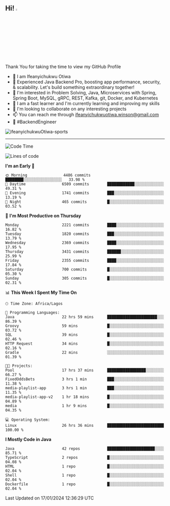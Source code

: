 <!-- BLOG-POST-LIST:START --><!-- BLOG-POST-LIST:END -->

## Hi! <img src="https://media.giphy.com/media/hvRJCLFzcasrR4ia7z/giphy.gif" width="4%"> 

Thank You for taking the time to view my GitHub Profile

- 👋 I am Ifeanyichukwu Otiwa
- 🚀 Experienced Java Backend Pro, boosting app performance, security, & scalability. Let's build something extraordinary together!
- 👀 I'm interested in Problem Solving, Java, Microservices with Spring, Spring Boot, MySQL, gRPC, REST, Kafka, git, Docker, and Kubernetes
- 🌱 I am a fast learner and I'm currently learning and improving my skills
- 💞️ I'm looking to collaborate on any interesting projects
- 📫 You can reach me through ifeanyichukwuotiwa.winson@gmail.com
- 🚀 #BackendEngineer

<p align="left" marginTop="10px"> <img src="https://komarev.com/ghpvc/?username=ifeanyichukwuOtiwa-sports&label=Profile%20views&color=0e75b6&style=for-the-badge" alt="ifeanyichukwuOtiwa-sports" /> </p>

***

<!--START_SECTION:waka-->
![Code Time](http://img.shields.io/badge/Code%20Time-2%2C128%20hrs%2055%20mins-blue)

![Lines of code](https://img.shields.io/badge/From%20Hello%20World%20I%27ve%20Written-4.8%20million%20lines%20of%20code-blue)

**I'm an Early 🐤** 

```text
🌞 Morning                4486 commits        ████████░░░░░░░░░░░░░░░░░   33.98 % 
🌆 Daytime                6509 commits        ████████████░░░░░░░░░░░░░   49.31 % 
🌃 Evening                1741 commits        ███░░░░░░░░░░░░░░░░░░░░░░   13.19 % 
🌙 Night                  465 commits         █░░░░░░░░░░░░░░░░░░░░░░░░   03.52 % 
```
📅 **I'm Most Productive on Thursday** 

```text
Monday                   2221 commits        ████░░░░░░░░░░░░░░░░░░░░░   16.82 % 
Tuesday                  1820 commits        ███░░░░░░░░░░░░░░░░░░░░░░   13.79 % 
Wednesday                2369 commits        ████░░░░░░░░░░░░░░░░░░░░░   17.95 % 
Thursday                 3431 commits        ██████░░░░░░░░░░░░░░░░░░░   25.99 % 
Friday                   2355 commits        ████░░░░░░░░░░░░░░░░░░░░░   17.84 % 
Saturday                 700 commits         █░░░░░░░░░░░░░░░░░░░░░░░░   05.30 % 
Sunday                   305 commits         █░░░░░░░░░░░░░░░░░░░░░░░░   02.31 % 
```


📊 **This Week I Spent My Time On** 

```text
🕑︎ Time Zone: Africa/Lagos

💬 Programming Languages: 
Java                     22 hrs 59 mins      ██████████████████████░░░   86.39 % 
Groovy                   59 mins             █░░░░░░░░░░░░░░░░░░░░░░░░   03.72 % 
SQL                      39 mins             █░░░░░░░░░░░░░░░░░░░░░░░░   02.46 % 
HTTP Request             34 mins             █░░░░░░░░░░░░░░░░░░░░░░░░   02.16 % 
Gradle                   22 mins             ░░░░░░░░░░░░░░░░░░░░░░░░░   01.39 % 

🐱‍💻 Projects: 
Pool                     17 hrs 37 mins      █████████████████░░░░░░░░   66.27 % 
FixedOddsBets            3 hrs 1 min         ███░░░░░░░░░░░░░░░░░░░░░░   11.38 % 
media-playlist-app       3 hrs 1 min         ███░░░░░░░░░░░░░░░░░░░░░░   11.35 % 
media-playlist-app-v2    1 hr 18 mins        █░░░░░░░░░░░░░░░░░░░░░░░░   04.89 % 
media                    1 hr 9 mins         █░░░░░░░░░░░░░░░░░░░░░░░░   04.35 % 

💻 Operating System: 
Linux                    26 hrs 36 mins      █████████████████████████   100.00 % 
```

**I Mostly Code in Java** 

```text
Java                     42 repos            █████████████████████░░░░   85.71 % 
TypeScript               2 repos             █░░░░░░░░░░░░░░░░░░░░░░░░   04.08 % 
HTML                     1 repo              █░░░░░░░░░░░░░░░░░░░░░░░░   02.04 % 
Shell                    1 repo              █░░░░░░░░░░░░░░░░░░░░░░░░   02.04 % 
Dockerfile               1 repo              █░░░░░░░░░░░░░░░░░░░░░░░░   02.04 % 
```




 Last Updated on 17/01/2024 12:36:29 UTC
<!--END_SECTION:waka-->

<!--
<p align="center">
![trophy](https://github-profile-trophy.vercel.app/?username=ifeanyichukwuOtiwa-sports&theme=onedark) (https://github.com/ryo-ma/github-profile-trophy)
</p>
-->

<!---
ifeanyi-otiwa/ifeanyi-otiwa is a ✨ special ✨ repository because its `README.md` (this file) appears on your GitHub profile.
You can click the Preview link to take a look at your changes.
--->
